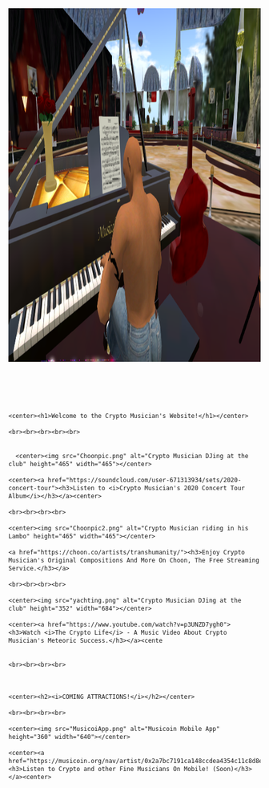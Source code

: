 <!DOCTYPE html>
<html>
  <head>
    <title>♫ Crypto Musician's Page ♫</title>
  
  <link rel="shortcut icon" href="favicon.ico" type="image/x-icon"> 
  
  </head>
  <body>
  <img src="Bogeys1.png" alt="Crypto Musician playing piano at club" height="705" width="1368">
 
 <br><br><br><br>
	
	
  
    <center><h1>Welcome to the Crypto Musician's Website!</h1></center>
	
	<br><br><br><br><br>
	
	
	  <center><img src="Choonpic.png" alt="Crypto Musician DJing at the club" height="465" width="465"></center>
	
	<center><a href="https://soundcloud.com/user-671313934/sets/2020-concert-tour"><h3>Listen to <i>Crypto Musician's 2020 Concert Tour Album</i></h3></a><center>
	
	<br><br><br><br>
	
	<center><img src="Choonpic2.png" alt="Crypto Musician riding in his Lambo" height="465" width="465"></center>
	
	<a href="https://choon.co/artists/transhumanity/"><h3>Enjoy Crypto Musician's Original Compositions And More On Choon, The Free Streaming Service.</h3></a>
	
	<br><br><br><br>
	
	<center><img src="yachting.png" alt="Crypto Musician DJing at the club" height="352" width="684"></center>
	
	<center><a href="https://www.youtube.com/watch?v=p3UNZD7ygh0"><h3>Watch <i>The Crypto Life</i> - A Music Video About Crypto Musician's Meteoric Success.</h3></a><cente
	
	
	<br><br><br><br>
	
	
	
	<center><h2><i>COMING ATTRACTIONS!</i></h2></center>
	
	<br><br><br><br>
	
	<center><img src="MusicoiApp.png" alt="Musicoin Mobile App" height="360" width="640"></center>
	
	<center><a href="https://musicoin.org/nav/artist/0x2a7bc7191ca148ccdea4354c11c8d8e31beac5fc"><h3>Listen to Crypto and other Fine Musicians On Mobile! (Soon)</h3></a><center>
	
</html>
